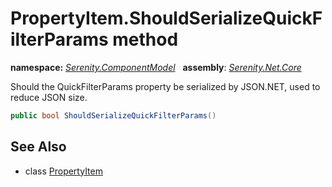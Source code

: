 # PropertyItem.ShouldSerializeQuickFilterParams method
**namespace:** *[Serenity.ComponentModel](../../README.md#serenity.componentmodel-namespace)*   **assembly**: *[Serenity.Net.Core](../../README.md)*

Should the QuickFilterParams property be serialized by JSON.NET, used to reduce JSON size.

```csharp
public bool ShouldSerializeQuickFilterParams()
```

## See Also

* class [PropertyItem](../PropertyItem.md)